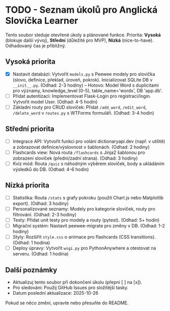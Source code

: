 # TODO - Seznam úkolů pro Anglická Slovíčka Learner

Tento soubor sleduje otevřené úkoly a plánované funkce. Priorita: **Vysoká** (blokuje další vývoj), **Střední** (důležité pro MVP), **Nízká** (nice-to-have). Odhadovaný čas je přibližný.

## Vysoká priorita
- [x] Nastavit databázi: Vytvořit `models.py` s Peewee modely pro slovíčka (slovo, definice, překlad, úroveň, pokrok). Inicializovat SQLite DB v `__init__.py`. (Odhad: 2-3 hodiny) – Hotovo: Model Word s duplicitami pro významy, knowledge_level (0-5), table_name='words', DB 'app.db'.
- [ ] Přidat autentizaci: Implementovat Flask-Login pro registraci/login. Vytvořit model User. (Odhad: 4-5 hodin)
- [ ] Základní routy pro CRUD slovíček: Přidat `/add_word`, `/edit_word`, `/delete_word` v `routes.py` s WTForms formuláři. (Odhad: 3-4 hodin)

## Střední priorita
- [ ] Integrace API: Vytvořit funkci pro volání dictionaryapi.dev (např. v utilitě) a zobrazovat definice/výslovnost v šablonách. (Odhad: 2 hodiny)
- [ ] Flashcards view: Nová routa `/flashcards` s Jinja2 šablonou pro zobrazení slovíček (přední/zadní strana). (Odhad: 3 hodiny)
- [ ] Kvíz mód: Routa `/quiz` s náhodným výběrem slovíček, body a ukládáním výsledků do DB. (Odhad: 4-6 hodin)

## Nízká priorita
- [ ] Statistika: Routa `/stats` s grafy pokroku (použít Chart.js nebo Matplotlib export). (Odhad: 3 hodiny)
- [ ] Personalizované seznamy: Modely pro kategorie slovíček, routy pro filtrování. (Odhad: 2-3 hodiny)
- [ ] Testy: Přidat unit testy pro modely a routy (pytest). (Odhad: 5+ hodin)
- [ ] Migrační systém: Nastavit peewee-migrate pro změny v DB. (Odhad: 1-2 hodiny)
- [ ] Styly: Rozšířit `style.css` o animace pro flashcards (CSS transitions). (Odhad: 1 hodina)
- [ ] Deploy úpravy: Vytvořit `wsgi.py` pro PythonAnywhere a otestovat na serveru. (Odhad: 1 hodina)

## Další poznámky
- Aktualizuj tento soubor při dokončení úkolu (přepni [ ] na [x]).
- Pro sledování: Použij GitHub Issues pro složitější tasky.
- Datum poslední aktualizace: 2025-10-26

Pokud se něco změní, upravte nebo přesuňte do README.